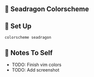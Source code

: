 :dragon: Seadragon Colorscheme
------

:wrench: Set Up
------

```VimL
colorscheme seadragon
```

:ledger: Notes To Self
------

* TODO: Finish vim colors
* TODO: Add screenshot
